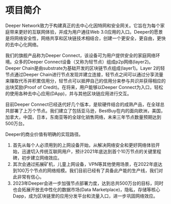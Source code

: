 # 项目简介

Deeper Network致力于构建真正的去中心化因特网和安全网关。它旨在为每个家庭带来更好的互联网体验，并成为用户通往Web 3.0应用的入口。Deeper的愿景是将网络安全性，网络共享和区块链技术相结合，创建一个更安全，更自由，更快的去中心化网络。
 
我们的旗舰产品称为Deeper Connect，该设备可为用户提供安全的家庭网络环境。众多的Deeper Connect设备（又称为轻节点）组成p2p网络(layer2)。Deeper Chain是由substrate为基础开发的区块链节点组成(layer1)。Layer 2的轻节点通过Deeper Chain进行节点发现并建立连接，轻节点之间可以通过分享流量来赚取代币并积累信用分，轻节点可以抵押自己的信用分来参与共识并获得相应的出块奖励(Proof of Credit)。在将来，用户能够以Deeper Connect为入口，轻松的使用各种去中心应用(DApp)，并与其他区块链应用进行交互。

目前Deeper Connect已经迭代好几个版本，是软硬件结合的成熟产品，在全球总共部署了上万个节点。我们建立了包括亚马逊，BestBuy在内的面向欧洲，美国，加拿大，中国，日本，东南亚等的全球化销售网络，未来三年节点数量预期达到500万台。

Deeper的商业价值有明确的实现路径。
1. 首先从每个人必须用到的上网设备开始，从解决网络安全和更好网络体验开始，迅速切入传统互联网用户，预计2021年底达到首个10万节点的关键里程碑，初步建立网络效应。
1. 其次会通过拓展矿机，儿童上网设备，VPN等其他使用场景，在2022年底达到100万个节点的网络规模。我们目前已经有了具备此产能的生产线，我们对此非常有信心。
1. 2023年Deeper会进一步加强节点部署力度，达到总共500万台的目标，同时也会拓展开放去中性化的数据市场(Data Marketplace)，隐私，存储等核心Dapp，成为区块链里的应用分发平台和流量入口，进一步巩固网络效应。

